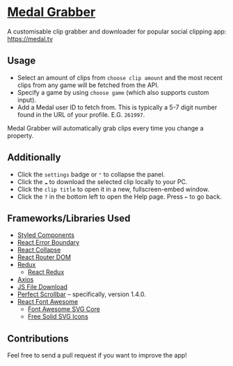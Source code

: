 # [Medal Grabber](https://medal-grabber.web.app/)

A customisable clip grabber and downloader for popular social clipping app: https://medal.tv

## Usage

* Select an amount of clips from `choose clip amount` and the most recent clips from any game will be fetched from the API.
* Specify a game by using `choose game` (which also supports custom input).
* Add a Medal user ID to fetch from. This is typically a 5-7 digit number found in the URL of your profile. E.G. `261997`.

Medal Grabber will automatically grab clips every time you change a property.

## Additionally

* Click the `settings` badge or `⌃` to collapse the panel.
* Click the `☁` to download the selected clip locally to your PC.
* Click the `clip title` to open it in a new, fullscreen-embed window.
* Click the `?` in the bottom left to open the Help page. Press `←` to go back.

## Frameworks/Libraries Used

* [Styled Components](https://www.npmjs.com/package/styled-components)
* [React Error Boundary](https://www.npmjs.com/package/react-error-boundary)
* [React Collapse](https://www.npmjs.com/package/react-collapse)
* [React Router DOM](https://www.npmjs.com/package/react-router-dom)
* [Redux](https://www.npmjs.com/package/redux)
  * [React Redux](https://www.npmjs.com/package/react-redux)
* [Axios](https://www.npmjs.com/package/axios)
* [JS File Download](https://www.npmjs.com/package/js-file-download)
* [Perfect Scrollbar](https://www.npmjs.com/package/perfect-scrollbar) – specifically, version 1.4.0.
* [React Font Awesome](https://www.npmjs.com/package/react-fontawesome)
  * [Font Awesome SVG Core](https://www.npmjs.com/package/@fortawesome/fontawesome-svg-core)
  * [Free Solid SVG Icons](https://www.npmjs.com/package/@fortawesome/free-solid-svg-icons)

## Contributions
Feel free to send a pull request if you want to improve the app!